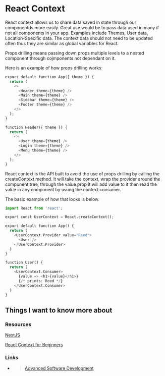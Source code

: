 # React Context

React context allows us to share data saved in state through our componentds more easily.  Great use would be to pass data used in many if not all components in your app. Examples include Themes, User data, Location-Specific data. The context data should not need to be updated often thus they are similar as global variables for React.

Props drilling means passing down props multiple levels to a nested component through cojmponents not dependant on it.

Here is an example of how props drilling works:

```python
export default function App({ theme }) {
  return (
    <>
      <Header theme={theme} />
      <Main theme={theme} />
      <Sidebar theme={theme} />
      <Footer theme={theme} />
    </>
  );
}

function Header({ theme }) {
  return (
    <>
      <User theme={theme} />
      <Login theme={theme} />
      <Menu theme={theme} />
    </>
  );
}
```

React context is the API built to avoid the use of props drilling by calling the createContext method. It will take the context, wrap the provider around the component tree, through the value prop it will add value to it then read the value in any component by usung the context consumer.

The basic example of how that looks is below:

```python
import React from 'react';

export const UserContext = React.createContext();

export default function App() {
  return (
    <UserContext.Provider value="Reed">
      <User />
    </UserContext.Provider>
  )
}

function User() {
  return (
    <UserContext.Consumer>
      {value => <h1>{value}</h1>} 
      {/* prints: Reed */}
    </UserContext.Consumer>
  )
}
```

## Things I want to know more about

### Resources

[NextJS](https://nextjs.org/learn/basics/create-nextjs-app)

[React Context for Beginners](https://www.freecodecamp.org/news/react-context-for-beginners/)

### Links

- >[Advanced Software Development](README.md)
